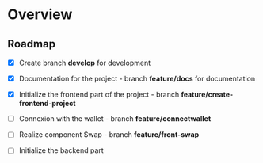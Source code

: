 # Overview


## Roadmap

- [x] Create branch **develop** for development
- [x] Documentation for the project - branch **feature/docs** for documentation
- [x] Initialize the frontend part of the project - branch **feature/create-frontend-project**
- [ ] Connexion with the wallet - branch **feature/connectwallet**
- [ ] Realize component Swap - branch **feature/front-swap**
- [ ] Initialize the backend part

